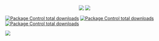 <br>
<p align = "center">
  <img src = "https://github-readme-stats.vercel.app/api?username=VladKucherenko&show_icons=true&theme=tokyonight&line_height=27">
  <img src = "https://github-readme-stats.vercel.app/api/top-langs/?username=VladKucherenko&hide=css,java,html&theme=tokyonight">
</p>

[![Package Control total downloads](https://img.shields.io/badge/Name-Vlad-ff69b4)]()
[![Package Control total downloads](https://img.shields.io/badge/Sex-Yes-green)]()
[![Package Control total downloads](https://img.shields.io/badge/Gender-Try_to_be_Junior_Front_End_Developer-yellow)]()

[![](https://img.shields.io/badge/TG-v_kucherenko-blue)](https://t.me/ave_kucher)
